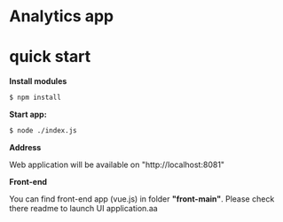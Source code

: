 Analytics app
===============================
    
quick start
===========

**Install modules**
```sh
$ npm install
```

**Start app:**
```sh
$ node ./index.js
```

**Address**

Web application will be available on "http://localhost:8081"

**Front-end**

You can find front-end app (vue.js) in folder **"front-main"**.
Please check there readme to launch UI application.aa
